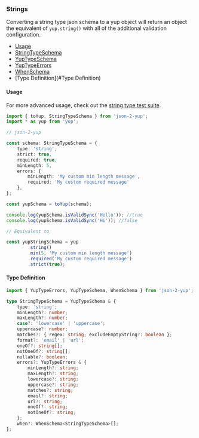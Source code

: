 ### Strings

Converting a string type json schema to a yup object will return an object the equivalent of `yup.string()` with all of the additional validation configuration.

- [Usage](#usage)
- [StringTypeSchema](../src/types/StringTypeSchema.ts)
- [YupTypeSchema](../src/types/YupTypeSchema.ts)
- [YupTypeErrors](../src/types/YupTypeErrors.ts)
- [WhenSchema](../src/types/WhenSchema.ts)
- [Type Definition](#Type Definition)


#### Usage

For more advanced usage, check out the [string type test suite](../src/tests/types/string).

```typescript
import { toYup, StringTypeSchema } from 'json-2-yup';
import * as yup from 'yup';

// json-2-yup

const schema: StringTypeSchema = {
    type: 'string',
    strict: true,
    required: true,
    minLength: 5,
    errors: {
        minLength: 'My custom min length message',
        required: 'My custom required message'
    },
};

const yupSchema = toYup(schema);

console.log(yupSchema.isValidSync('Hello')); //true
console.log(yupSchema.isValidSync('Hi')); //false

// Equivalent to 

const yupStringSchema = yup
        .string()
        .min(5, 'My custom min length message')
        .required('My custom required message')
        .strict(true);
```

#### Type Definition
```typescript
import { YupTypeErrors, YupTypeSchema, WhenSchema } from 'json-2-yup';

type StringTypeSchema = YupTypeSchema & {
    type: 'string';
    minLength?: number;
    maxLength?: number;
    case?: 'lowercase' | 'uppercase';
    uppercase?: number;
    matches?: { regex: string; excludeEmptyString?: boolean };
    format?: 'email' | 'url';
    oneOf?: string[];
    notOneOf?: string[];
    nullable?: boolean;
    errors?: YupTypeErrors & {
        minLength?: string;
        maxLength?: string;
        lowercase?: string;
        uppercase?: string;
        matches?: string;
        email?: string;
        url?: string;
        oneOf?: string;
        notOneOf?: string;
    };
    when?: WhenSchema<StringTypeSchema>[];
};
```